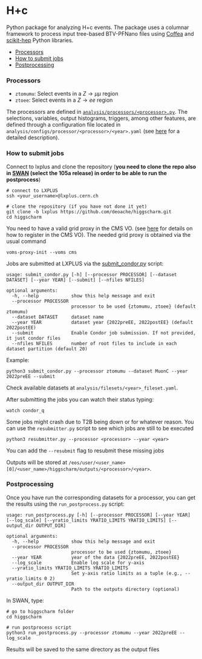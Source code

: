 # H+c

Python package for analyzing H+c events. The package uses a columnar framework to process input tree-based BTV-PFNano files using [Coffea](https://coffeateam.github.io/coffea/) and [scikit-hep](https://scikit-hep.org) Python libraries.

- [Processors](#Processors)
- [How to submit jobs](#How-to-submit-jobs)
- [Postprocessing](#Postprocessing)

### Processors

* `ztomumu`: Select events in a $Z\rightarrow \mu \mu$ region
* `ztoee`: Select events in a $Z\rightarrow ee$ region

The processors are defined in [`analysis/processors/<processor>.py`](https://github.com/deoache/higgscharm/tree/lxplus/analysis/processors). The selections, variables, output histograms, triggers, among other features, are defined through a configuration file located in `analysis/configs/processor/<processor>/<year>.yaml` (see [here](https://github.com/deoache/higgscharm/blob/lxplus/analysis/configs/README.md) for a detailed description). 


### How to submit jobs

Connect to lxplus and clone the repository (**you need to clone the repo also in [SWAN](https://swan-k8s.cern.ch/hub/spawn) (select the 105a release) in order to be able to run the postprocess**)
```
# connect to LXPLUS
ssh <your_username>@lxplus.cern.ch

# clone the repository (if you have not done it yet)
git clone -b lxplus https://github.com/deoache/higgscharm.git
cd higgscharm
```
You need to have a valid grid proxy in the CMS VO. (see [here](https://twiki.cern.ch/twiki/bin/view/CMSPublic/SWGuideLcgAccess) for details on how to register in the CMS VO). The needed grid proxy is obtained via the usual command
```
voms-proxy-init --voms cms
```
Jobs are submitted at LXPLUS via the [submit_condor.py](https://github.com/deoache/higgscharm/blob/T2B/submit_condor.py) script:
```
usage: submit_condor.py [-h] [--processor PROCESSOR] [--dataset DATASET] [--year YEAR] [--submit] [--nfiles NFILES]

optional arguments:
  -h, --help            show this help message and exit
  --processor PROCESSOR
                        processor to be used {ztomumu, ztoee} (default ztomumu)
  --dataset DATASET     dataset name
  --year YEAR           dataset year {2022preEE, 2022postEE} (default 2022postEE)
  --submit              Enable Condor job submission. If not provided, it just condor files 
  --nfiles NFILES       number of root files to include in each dataset partition (default 20)
```
Example:
```
python3 submit_condor.py --processor ztomumu --dataset MuonC --year 2022preEE --submit
``` 
Check available datasets at `analysis/filesets/<year>_fileset.yaml`.

After submitting the jobs you can watch their status typing:
```
watch condor_q
```
Some jobs might crash due to T2B being down or for whatever reason. You can use the `resubmitter.py` script to see which jobs are still to be executed
```
python3 resubmitter.py --processor <processor> --year <year>
```
You can add the `--resubmit` flag to resubmit these missing jobs

Outputs will be stored at `/eos/user/<user_name>[0]/<user_name>/higgscharm/outputs/<processor>/<year>`. 

### Postprocessing

Once you have run the corresponding datasets for a processor, you can get the results using the `run_postprocess.py` script:
```
usage: run_postprocess.py [-h] [--processor PROCESSOR] [--year YEAR] [--log_scale] [--yratio_limits YRATIO_LIMITS YRATIO_LIMITS] [--output_dir OUTPUT_DIR]

optional arguments:
  -h, --help            show this help message and exit
  --processor PROCESSOR
                        processor to be used {ztomumu, ztoee}
  --year YEAR           year of the data {2022preEE, 2022postEE}
  --log_scale           Enable log scale for y-axis
  --yratio_limits YRATIO_LIMITS YRATIO_LIMITS
                        Set y-axis ratio limits as a tuple (e.g., --yratio_limits 0 2)
  --output_dir OUTPUT_DIR
                        Path to the outputs directory (optional)
```
In SWAN, type: 
```
# go to higgscharm folder
cd higgscharm

# run postprocess script
python3 run_postprocess.py --processor ztomumu --year 2022preEE --log_scale
``` 
Results will be saved to the same directory as the output files